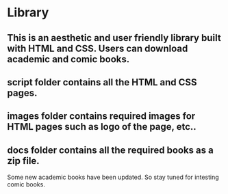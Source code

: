 # Library
This is an aesthetic and user friendly library built with HTML and CSS.  Users can download academic and comic books.
--------------------------------------------------------------------------------------------------------------------------------------------------------------------------------------------------------------------------------------------------------------------------------

script folder contains all the HTML and CSS pages.
-------------------------------------------------------------------------------------------------------------------------------------------------------------------------------------------------------------------------------------------------------------------------------
images folder contains required images for HTML pages such as logo of the page, etc.. 
-------------------------------------------------------------------------------------------------------------------------------------------------------------------------------------------------------------------------------------------------------------------------------
docs folder contains all the required books as a zip file.
---------------------------------------------------------------------------------------------------------------------------------------------------------------------------------------------------------------------------------------------------------------------------------

Some new academic books have been updated. So stay tuned for intesting comic books.
